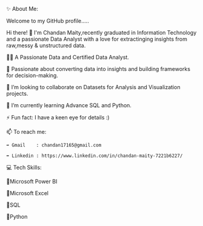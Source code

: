 ✨ About Me:

Welcome to my GitHub profile.....

Hi there! 👋 I'm Chandan Maity,recently graduated in Information Technology and a passionate Data Analyst with a love for extractinging insights from raw,messy & unstructured data.

👩‍💻 A Passionate Data and Certified Data Analyst.

🎯 Passionate about converting data into insights and building frameworks for decision-making.

👯 I’m looking to collaborate on Datasets for Analysis and Visualization projects.

🌱 I’m currently learning Advance SQL and Python.

⚡ Fun fact: I have a keen eye for details :)


📫 To reach me: 

    ➡️ Gmail    : chandan17165@gmail.com
  
    ➡️ Linkedin : https://www.linkedin.com/in/chandan-maity-7221b6227/
  

💻 Tech Skills:

💠Microsoft Power BI

💠Microsoft Excel

💠SQL

💠Python
